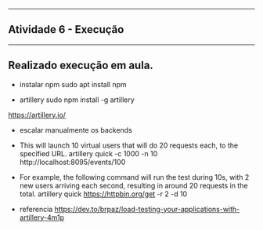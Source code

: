 ----------------------------------------------------------
Atividade 6 - Execução
----------------------------------------------------------

----------------------------------------------------------
Realizado execução em aula.
----------------------------------------------------------

- instalar npm
sudo apt install npm

- artillery
sudo npm install -g artillery

https://artillery.io/

- escalar manualmente os backends

- This will launch 10 virtual users that will do 20 requests each, to the specified URL.
artillery quick -c 1000 -n 10 http://localhost:8095/events/100

- For example, the following command will run the test during 10s, with 2 new users arriving each second, resulting in around 20 requests in the total.
artillery quick https://httpbin.org/get -r 2 -d 10

- referencia
https://dev.to/brpaz/load-testing-your-applications-with-artillery-4m1p